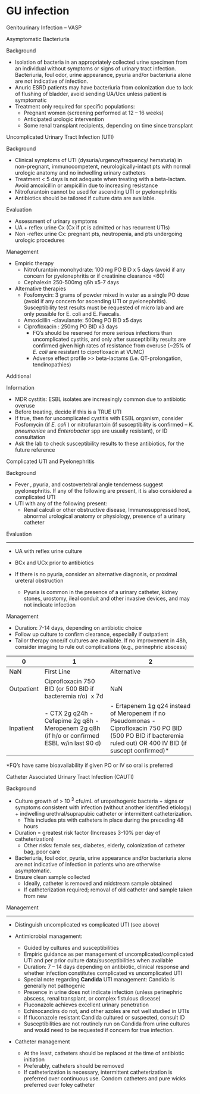 # GU infection
 
Genitourinary Infection – VASP

Asymptomatic Bacteriuria

Background

-   Isolation
    of bacteria in an appropriately collected urine specimen from an
    individual without symptoms or signs of urinary tract infection.
    Bacteriuria, foul odor, urine appearance, pyuria and/or bacteriuria
    alone are not indicative of infection.
-   Anuric ESRD patients may have bacteriuria from colonization due to
    lack of flushing of bladder, avoid sending UA/Ucx unless patient is
    symptomatic
-   Treatment
    only required for specific populations:
    -   Pregnant women (screening performed at 12 – 16 weeks)
    -   Anticipated urologic intervention
    -   Some
        renal transplant recipients, depending on time since transplant

Uncomplicated Urinary Tract Infection (UTI)

Background

-   Clinical
    symptoms of UTI (dysuria/urgency/frequency/ hematuria) in
    non-pregnant, immunocompetent, neurologically-intact pts with normal
    urologic anatomy and no indwelling urinary catheters
-   Treatment \< 5 days is not adequate when treating with a
    beta-lactam. Avoid amoxicillin or ampicillin due to increasing
    resistance
-   Nitrofurantoin cannot be used for ascending UTI or pyelonephritis
-   Antibiotics should be tailored if culture data are available.

Evaluation

-   Assessment
    of urinary symptoms
-   UA
    \+ reflex urine Cx (Cx if pt is admitted or has recurrent UTIs)
-   Non
    -reflex urine Cx: pregnant pts, neutropenia, and pts undergoing
    urologic procedures

Management

-   Empiric
    therapy
    -   Nitrofurantoin monohydrate: 100 mg PO BID x 5 days (avoid if any
        concern for pyelonephritis or if creatinine clearance \<60)
    -   Cephalexin
        250-500mg q6h x5-7 days
-   Alternative
    therapies
    -   Fosfomycin: 3 grams of powder mixed in water as a single PO dose
        (avoid if any concern for ascending UTI or pyelonephritis).
        Susceptibility test results must be requested of micro lab and
        are only possible for E. coli and E. Faecalis.
    -   Amoxicillin
        -clavulanate: 500mg PO BID x5 days
    -   Ciprofloxacin
        : 250mg PO BID x3 days
        -   FQ’s should be reserved for more serious infections than
            uncomplicated cystitis, and only after susceptibility
            results are confirmed given high rates of resistance from
            overuse (\~25% of *E. coli* are resistant to ciprofloxacin
            at VUMC)
        -   Adverse effect profile >\> beta-lactams (i.e.
            QT-prolongation, tendinopathies)

Additional

Information

-   MDR cystitis: ESBL
    isolates are increasingly common due to antibiotic overuse
-   Before treating, decide if this is a TRUE UTI
-   If true, then for uncomplicated cystitis with ESBL organism,
    consider Fosfomycin (if *E. coli* ) or nitrofurantoin (if
    susceptibility is confirmed – *K. pneumoniae* and *Enterobacter* spp
    are usually resistant), or ID consultation
-   Ask the lab to check susceptibility results to these antibiotics,
    for the future reference

Complicated UTI and Pyelonephritis

Background

-   Fever
    , pyuria, and costovertebral angle tenderness suggest
    pyelonephritis. If any of the following are present, it is also
    considered a complicated UTI
-   UTI
    with any of the following present:
    -   Renal calculi or other obstructive disease, Immunosuppressed
        host, abnormal urological anatomy or physiology, presence of a
        urinary catheter

Evaluation

-   -   -   -   -   

-   UA with reflex urine culture

-   BCx and UCx prior to antibiotics

-   If there is no pyuria, consider an alternative diagnosis, or
    proximal ureteral obstruction
    -   Pyuria
        is common in the presence of a urinary catheter, kidney stones,
        urostomy, ileal conduit and other invasive devices, and may not
        indicate infection

Management

-   Duration: 7-14 days, depending on antibiotic choice
-   Follow up culture to confirm clearance, especially if outpatient
-   Tailor therapy once/if cultures are available. If no improvement in
    48h, consider imaging to rule out complications (e.g., perinephric
    abscess)

| 0          | 1                                                                                             | 2                                                                                                                                                                 |
|------------|-----------------------------------------------------------------------------------------------|-------------------------------------------------------------------------------------------------------------------------------------------------------------------|
| NaN        | First Line                                                                                    | Alternative                                                                                                                                                       |
| Outpatient | Ciprofloxacin 750 BID (or 500 BID if bacteremia r/o)  x 7d                                    | NaN                                                                                                                                                               |
| Inpatient  | \- CTX 2g q24h - Cefepime 2g q8h - Meropenem 2g q8h (if h/o or confirmed ESBL w/in last 90 d) | \- Ertapenem 1g q24 instead of Meropenem if no Pseudomonas - Ciprofloxacin 750 PO BID (500 PO BID if bacteremia ruled out) OR 400 IV BID (if suscept confirmed)\* |

\*FQ’s have same bioavailability if given PO or IV so oral is preferred

Catheter Associated Urinary Tract Infection (CAUTI)

Background

-   Culture growth of > 10 <sup>3</sup> cfu/mL of uropathogenic
    bacteria + signs or symptoms consistent with infection (without
    another identified etiology) + indwelling urethral/suprapubic
    catheter or intermittent catheterization.
    -   This includes pts with catheters in place during the preceding
        48 hours
-   Duration = greatest risk factor (Increases 3-10% per day of
    catheterization)
    -   Other risks: female sex, diabetes, elderly, colonization of
        catheter bag, poor care
-   Bacteriuria, foul odor, pyuria, urine appearance and/or bacteriuria
    alone are not indicative of infection in patients who are otherwise
    asymptomatic.
-   Ensure clean sample collected
    -   Ideally, catheter is removed and midstream sample obtained
    -   If catheterization required; removal of old catheter and sample
        taken from new

Management

-   -   -   -   -   

-   Distinguish uncomplicated vs complicated UTI (see above)

-   Antimicrobial management:
    -   Guided by cultures and susceptibilities
    -   Empiric guidance as per management of uncomplicated/complicated
        UTI and per prior culture data/susceptibilities when available
    -   Duration: 7 – 14 days depending on antibiotic, clinical response
        and whether infection constitutes complicated vs uncomplicated
        UTI
    -   Special note regarding **Candida** UTI management: Candida Is
        generally not pathogenic
    -   Presence
        in urine does not indicate infection (unless perinephric
        abscess, renal transplant, or complex fistulous disease)
    -   Fluconazole
        achieves excellent urinary penetration
    -   Echinocandins do not, and other azoles are not well studied in
        UTIs
    -   If
        fluconazole
        resistant Candida cultured or suspected, consult ID
    -   Susceptibilities are not routinely run on Candida from urine
        cultures and would need to be requested if concern for true
        infection.

-   Catheter management
    -   At the least, catheters should be replaced at the time of
        antibiotic initiation
    -   Preferably, catheters should be removed
    -   If catheterization is necessary, intermittent catheterization is
        preferred over continuous use. Condom catheters and pure wicks
        preferred over foley catheter
